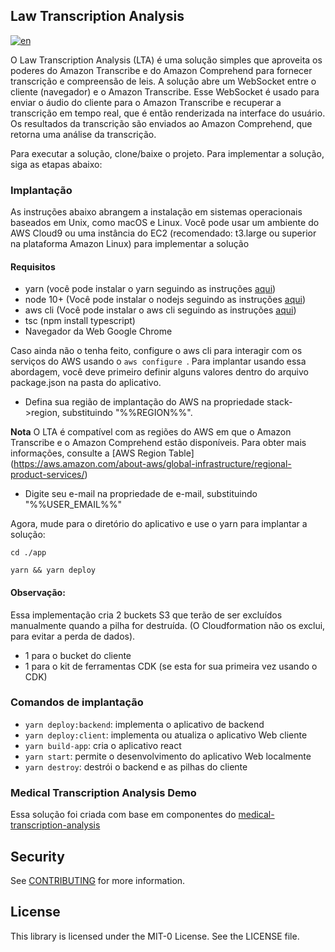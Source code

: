 
## Law Transcription Analysis
[![en](https://img.shields.io/badge/lang-en--us-blue.svg)](https://github.com/dmtr33/law-transcription-analysis/blob/main/README.md)

O Law Transcription Analysis (LTA) é uma solução simples que aproveita os poderes do Amazon Transcribe e do Amazon Comprehend para fornecer transcrição e compreensão de leis. A solução abre um WebSocket entre o cliente (navegador) e o Amazon Transcribe. Esse WebSocket é usado para enviar o áudio do cliente para o Amazon Transcribe e recuperar a transcrição em tempo real, que é então renderizada na interface do usuário. Os resultados da transcrição são enviados ao Amazon Comprehend, que retorna uma análise da transcrição.

Para executar a solução, clone/baixe o projeto. Para implementar a solução, siga as etapas abaixo:

### Implantação
As instruções abaixo abrangem a instalação em sistemas operacionais baseados em Unix, como macOS e Linux. 
Você pode usar um ambiente do AWS Cloud9 ou uma instância do EC2 (recomendado: t3.large ou superior na plataforma Amazon Linux) para implementar a solução

#### Requisitos
* yarn (você pode instalar o yarn seguindo as instruções [aqui](https://classic.yarnpkg.com/en/docs/install/))
* node 10+ (Você pode instalar o nodejs seguindo as instruções [aqui](https://nodejs.org/en/download/))
* aws cli (Você pode instalar o aws cli seguindo as instruções [aqui](https://docs.aws.amazon.com/cli/latest/userguide/install-macos.html))
* tsc (npm install typescript)
* Navegador da Web Google Chrome


Caso ainda não o tenha feito, configure o aws cli para interagir com os serviços do AWS usando o ```aws configure ```.
Para implantar usando essa abordagem, você deve primeiro definir alguns valores dentro do arquivo package.json na pasta do aplicativo.

* Defina sua região de implantação do AWS na propriedade stack->region, substituindo "%%REGION%%". 

 **Nota** O LTA é compatível com as regiões do AWS em que o Amazon Transcribe e o Amazon Comprehend estão disponíveis. Para obter mais informações, consulte a [AWS Region Table] (https://aws.amazon.com/about-aws/global-infrastructure/regional-product-services/)
* Digite seu e-mail na propriedade de e-mail, substituindo "%%USER_EMAIL%%"


Agora, mude para o diretório do aplicativo e use o yarn para implantar a solução:
```
cd ./app
```
```
yarn && yarn deploy
```
#### Observação:

Essa implementação cria 2 buckets S3 que terão de ser excluídos manualmente quando a pilha for destruída. (O Cloudformation não os exclui, para evitar a perda de dados).
* 1 para o bucket do cliente
* 1 para o kit de ferramentas CDK (se esta for sua primeira vez usando o CDK)

### Comandos de implantação

* ```yarn deploy:backend```: implementa o aplicativo de backend
* ```yarn deploy:client```: implementa ou atualiza o aplicativo Web cliente
* ```yarn build-app```: cria o aplicativo react    
* ```yarn start```: permite o desenvolvimento do aplicativo Web localmente
* ```yarn destroy```: destrói o backend e as pilhas do cliente


### Medical Transcription Analysis Demo
Essa solução foi criada com base em componentes do [medical-transcription-analysis](https://github.com/aws-samples/medical-transcription-analysis)

## Security

See [CONTRIBUTING](CONTRIBUTING.md#security-issue-notifications) for more information.

## License

This library is licensed under the MIT-0 License. See the LICENSE file.

